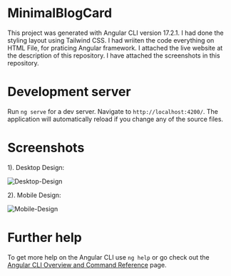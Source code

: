 # MinimalBlogCard

This project was generated with Angular CLI version 17.2.1. I had done the styling layout using Tailwind CSS. I had wriiten the code everything on HTML File, for praticing Angular framework. I attached the live website at the description of this repository. I have attached the screenshots in this repository.

# Development server

Run `ng serve` for a dev server. Navigate to `http://localhost:4200/`. The application will automatically reload if you change any of the source files.

# Screenshots

1). Desktop Design:

![Desktop-Design](https://github.com/vishalyv252/Minimal-Blog-Card/assets/105093020/01b7c5b2-6a18-4a41-9ced-5fb00004ec1a)

2). Mobile Design:

![Mobile-Design](https://github.com/vishalyv252/Minimal-Blog-Card/assets/105093020/403eb57b-16f8-4113-91dd-9a2a93485ac8)

# Further help

To get more help on the Angular CLI use `ng help` or go check out the [Angular CLI Overview and Command Reference](https://angular.io/cli) page.
